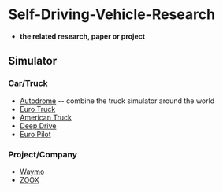 # Self-Driving-Vehicle-Research
- **the related research, paper or project**
## Simulator
### Car/Truck
- [Autodrome](https://github.com/vojtamolda/autodrome)
-- combine the truck simulator around the world  
- [Euro Truck](https://eurotrucksimulator2.com/)
- [American Truck](https://americantrucksimulator.com/)
- [Deep Drive](https://github.com/deepdrive/deepdrive)
- [Euro Pilot](https://github.com/marsauto/europilot)
### Project/Company
- [Waymo](https://waymo.com/tech/)
- [ZOOX](https://zoox.com/)
